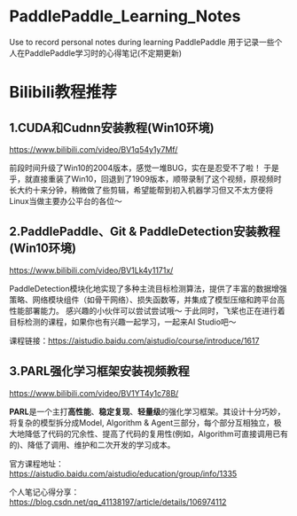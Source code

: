 # PaddlePaddle_Learning_Notes
Use to record personal notes during learning PaddlePaddle
用于记录一些个人在PaddlePaddle学习时的心得笔记(不定期更新)

# Bilibili教程推荐
## 1.CUDA和Cudnn安装教程(Win10环境)

https://www.bilibili.com/video/BV1q54y1y7Mf/

前段时间升级了Win10的2004版本，感觉一堆BUG，实在是忍受不了啦！
于是乎，就直接重装了Win10，回退到了1909版本，顺带录制了这个视频，原视频时长大约十来分钟，稍微做了些剪辑，希望能帮到初入机器学习但又不太方便将Linux当做主要办公平台的各位～

## 2.PaddlePaddle、Git & PaddleDetection安装教程(Win10环境)

https://www.bilibili.com/video/BV1Lk4y1171x/

PaddleDetection模块化地实现了多种主流目标检测算法，提供了丰富的数据增强策略、网络模块组件（如骨干网络）、损失函数等，并集成了模型压缩和跨平台高性能部署能力。
感兴趣的小伙伴可以尝试尝试哦～
于此同时，飞桨也正在进行着目标检测的课程，如果你也有兴趣一起学习，一起来AI Studio吧～

课程链接：https://aistudio.baidu.com/aistudio/course/introduce/1617

## 3.PARL强化学习框架安装视频教程

https://www.bilibili.com/video/BV1YT4y1c78B/

**PARL**是一个主打**高性能**、**稳定复现**、**轻量级**的强化学习框架。其设计十分巧妙，将复杂的模型拆分成Model, Algorithm & Agent三部分，每个部分互相独立，极大地降低了代码的冗余性、提高了代码的复用性(例如，Algorithm可直接调用已有的)、降低了调用、维护和二次开发的学习成本。

官方课程地址：https://aistudio.baidu.com/aistudio/education/group/info/1335

个人笔记心得分享：https://blog.csdn.net/qq_41138197/article/details/106974112
